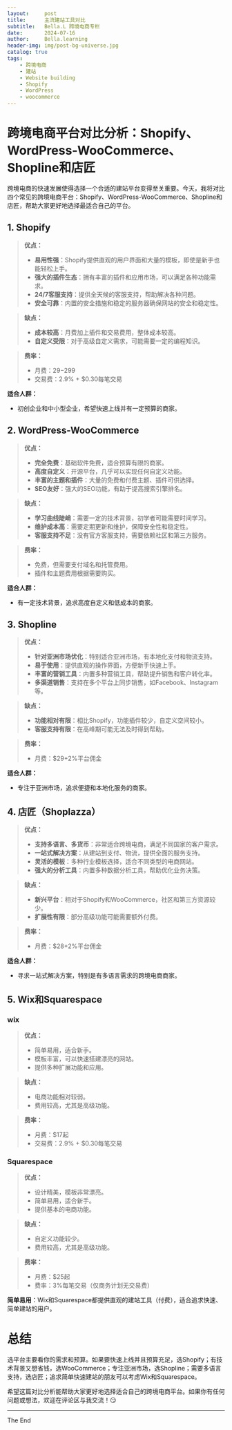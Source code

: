 ```yaml
---
layout:     post
title:      主流建站工具对比
subtitle:   Bella.L 跨境电商专栏
date:       2024-07-16
author:     Bella.learning
header-img: img/post-bg-universe.jpg
catalog: true
tags:
    - 跨境电商
    - 建站
    - Website building
    - Shopify
    - WordPress
    - woocommerce
---
```


<!-- This text will not appear in the browser window. -->


# 跨境电商平台对比分析：Shopify、WordPress-WooCommerce、Shopline和店匠

跨境电商的快速发展使得选择一个合适的建站平台变得至关重要。今天，我将对比四个常见的跨境电商平台：Shopify、WordPress-WooCommerce、Shopline和店匠，帮助大家更好地选择最适合自己的平台。


## 1. Shopify

> **优点：**
> - **易用性强**：Shopify提供直观的用户界面和大量的模板，即使是新手也能轻松上手。
> - **强大的插件生态**：拥有丰富的插件和应用市场，可以满足各种功能需求。
> - **24/7客服支持**：提供全天候的客服支持，帮助解决各种问题。
> - **安全可靠**：内置的安全措施和稳定的服务器确保网站的安全和稳定性。

> **缺点：**
> - **成本较高**：月费加上插件和交易费用，整体成本较高。
> - **自定义受限**：对于高级自定义需求，可能需要一定的编程知识。

>**费率：**
> - 月费：$29-$299
> - 交易费：2.9% + $0.30每笔交易

**适合人群：**
- 初创企业和中小型企业，希望快速上线并有一定预算的商家。

## 2. WordPress-WooCommerce

> **优点：**
> - **完全免费**：基础软件免费，适合预算有限的商家。
> - **高度自定义**：开源平台，几乎可以实现任何自定义功能。
> - **丰富的主题和插件**：大量的免费和付费主题、插件可供选择。
> - **SEO友好**：强大的SEO功能，有助于提高搜索引擎排名。

> **缺点：**
> - **学习曲线陡峭**：需要一定的技术背景，初学者可能需要时间学习。
> - **维护成本高**：需要定期更新和维护，保障安全性和稳定性。
> - **客服支持不足**：没有官方客服支持，需要依赖社区和第三方服务。

>**费率：**
> - 免费，但需要支付域名和托管费用。
> - 插件和主题费用根据需要购买。

**适合人群：**
- 有一定技术背景，追求高度自定义和低成本的商家。

## 3. Shopline

> **优点：**
> - **针对亚洲市场优化**：特别适合亚洲市场，有本地化支付和物流支持。
> - **易于使用**：提供直观的操作界面，方便新手快速上手。
> - **丰富的营销工具**：内置多种营销工具，帮助提升销售和客户转化率。
> - **多渠道销售**：支持在多个平台上同步销售，如Facebook、Instagram等。

> **缺点：**
> - **功能相对有限**：相比Shopify，功能插件较少，自定义空间较小。
> - **客服支持有限**：在高峰期可能无法及时得到帮助。

> **费率：**
> - 月费：$29+2%平台佣金

**适合人群：**
- 专注于亚洲市场，追求便捷和本地化服务的商家。

## 4. 店匠（Shoplazza）

> **优点：**
> - **支持多语言、多货币**：非常适合跨境电商，满足不同国家的客户需求。
> - **一站式解决方案**：从建站到支付、物流，提供全面的服务支持。
> - **灵活的模板**：多种行业模板选择，适合不同类型的电商网站。
> - **强大的分析工具**：内置多种数据分析工具，帮助优化业务决策。

> **缺点：**
> - **新兴平台**：相对于Shopify和WooCommerce，社区和第三方资源较少。
> - **扩展性有限**：部分高级功能可能需要额外付费。

> **费率：**
> - 月费：$28+2%平台佣金

**适合人群：**
- 寻求一站式解决方案，特别是有多语言需求的跨境电商商家。

## 5. Wix和Squarespace
### wix
> **优点：**
> - 简单易用，适合新手。
> - 模板丰富，可以快速搭建漂亮的网站。
> - 提供多种扩展功能和应用。

> **缺点：**
> - 电商功能相对较弱。
> - 费用较高，尤其是高级功能。

> **费率：**
> - 月费：$17起
> - 交易费：2.9% + $0.30每笔交易

### Squarespace

> **优点：**
> - 设计精美，模板非常漂亮。
> - 简单易用，适合新手。
> - 提供基本的电商功能。

> **缺点：**
> - 自定义功能较少。
> - 费用较高，尤其是高级功能。

> **费率：**
> - 月费：$25起
> - 费率：3%每笔交易（仅商务计划无交易费）

**简单易用**：Wix和Squarespace都提供直观的建站工具（付费），适合追求快速、简单建站的用户。


# 总结
选平台主要看你的需求和预算。如果要快速上线并且预算充足，选Shopify；有技术背景又想省钱，选WooCommerce；专注亚洲市场，选Shopline；需要多语言支持，选店匠；追求简单快速建站的朋友可以考虑Wix和Squarespace。

希望这篇对比分析能帮助大家更好地选择适合自己的跨境电商平台。如果你有任何问题或想法，欢迎在评论区与我交流！:smirk:

***
The End
